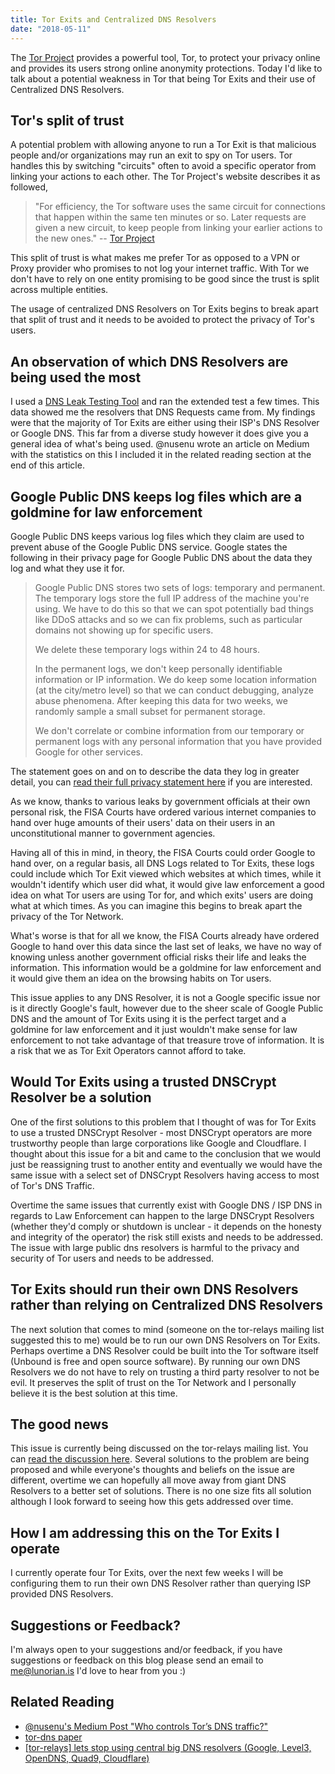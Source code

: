 ```yaml
---
title: Tor Exits and Centralized DNS Resolvers
date: "2018-05-11"
---
```


The [Tor Project](https://www.torproject.org/) provides a powerful tool, Tor, to protect your privacy online and provides its users strong online anonymity protections. Today I'd like to talk about a potential weakness in Tor that being Tor Exits and their use of Centralized DNS Resolvers.

## Tor's split of trust
A potential problem with allowing anyone to run a Tor Exit is that malicious people and/or organizations may run an exit to spy on Tor users. Tor handles this by switching "circuits" often to avoid a specific operator from linking your actions to each other. The Tor Project's website describes it as followed,

> "For efficiency, the Tor software uses the same circuit for connections that happen within the same ten minutes or so. Later requests are given a new circuit, to keep people from linking your earlier actions to the new ones." -- [Tor Project](https://www.torproject.org/about/overview.html.en)

This split of trust is what makes me prefer Tor as opposed to a VPN or Proxy provider who promises to not log your internet traffic. With Tor we don't have to rely on one entity promising to be good since the trust is split across multiple entities.

The usage of centralized DNS Resolvers on Tor Exits begins to break apart that split of trust and it needs to be avoided to protect the privacy of Tor's users.

## An observation of which DNS Resolvers are being used the most
I used a [DNS Leak Testing Tool](https://www.dnsleaktest.com) and ran the extended test a few times. This data showed me the resolvers that DNS Requests came from. My findings were that the majority of Tor Exits are either using their ISP's DNS Resolver or Google DNS. This far from a diverse study however it does give you a general idea of what's being used. @nusenu wrote an article on Medium with the statistics on this I included it in the related reading section at the end of this article.

## Google Public DNS keeps log files which are a goldmine for law enforcement
Google Public DNS keeps various log files which they claim are used to prevent abuse of the Google Public DNS service. Google states the following in their privacy page for Google Public DNS about the data they log and what they use it for.

> Google Public DNS stores two sets of logs: temporary and permanent. The temporary logs store the full IP address of the machine you're using. We have to do this so that we can spot potentially bad things like DDoS attacks and so we can fix problems, such as particular domains not showing up for specific users.
>
> We delete these temporary logs within 24 to 48 hours.
>
> In the permanent logs, we don't keep personally identifiable information or IP information. We do keep some location information (at the city/metro level) so that we can conduct debugging, analyze abuse phenomena. After keeping this data for two weeks, we randomly sample a small subset for permanent storage.
>
> We don't correlate or combine information from our temporary or permanent logs with any personal information that you have provided Google for other services.

The statement goes on and on to describe the data they log in greater detail, you can [read their full privacy statement here](https://developers.google.com/speed/public-dns/privacy) if you are interested.

As we know, thanks to various leaks by government officials at their own personal risk, the FISA Courts have ordered various internet companies to hand over huge amounts of their users' data on their users in an unconstitutional manner to government agencies.

Having all of this in mind, in theory, the FISA Courts could order Google to hand over, on a regular basis, all DNS Logs related to Tor Exits, these logs could include which Tor Exit viewed which websites at which times, while it wouldn't identify which user did what, it would give law enforcement a good idea on what Tor users are using Tor for, and which exits' users are doing what at which times. As you can imagine this begins to break apart the privacy of the Tor Network.

What's worse is that for all we know, the FISA Courts already have ordered Google to hand over this data since the last set of leaks, we have no way of knowing unless another government official risks their life and leaks the information. This information would be a goldmine for law enforcement and it would give them an idea on the browsing habits on Tor users.

This issue applies to any DNS Resolver, it is not a Google specific issue nor is it directly Google's fault, however due to the sheer scale of Google Public DNS and the amount of Tor Exits using it is the perfect target and a goldmine for law enforcement and it just wouldn't make sense for law enforcement to not take advantage of that treasure trove of information. It is a risk that we as Tor Exit Operators cannot afford to take.

## Would Tor Exits using a trusted DNSCrypt Resolver be a solution
One of the first solutions to this problem that I thought of was for Tor Exits to use a trusted DNSCrypt Resolver - most DNSCrypt operators are more trustworthy people than large corporations like Google and Cloudflare. I thought about this issue for a bit and came to the conclusion that we would just be reassigning trust to another entity and eventually we would have the same issue with a select set of DNSCrypt Resolvers having access to most of Tor's DNS Traffic.

Overtime the same issues that currently exist with Google DNS / ISP DNS in regards to Law Enforcement can happen to the large DNSCrypt Resolvers (whether they'd comply or shutdown is unclear - it depends on the honesty and integrity of the operator) the risk still exists and needs to be addressed. The issue with large public dns resolvers is harmful to the privacy and security of Tor users and needs to be addressed.

## Tor Exits should run their own DNS Resolvers rather than relying on Centralized DNS Resolvers
The next solution that comes to mind (someone on the tor-relays mailing list suggested this to me) would be to run our own DNS Resolvers on Tor Exits. Perhaps overtime a DNS Resolver could be built into the Tor software itself (Unbound is free and open source software). By running our own DNS Resolvers we do not have to rely on trusting a third party resolver to not be evil. It preserves the split of trust on the Tor Network and I personally believe it is the best solution at this time.

## The good news
This issue is currently being discussed on the tor-relays mailing list. You can [read the discussion here](https://lists.torproject.org/pipermail/tor-relays/2018-May/015170.html). Several solutions to the problem are being proposed and while everyone's thoughts and beliefs on the issue are different, overtime we can hopefully all move away from giant DNS Resolvers to a better set of solutions. There is no one size fits all solution although I look forward to seeing how this gets addressed over time.

## How I am addressing this on the Tor Exits I operate
I currently operate four Tor Exits, over the next few weeks I will be configuring them to run their own DNS Resolver rather than querying ISP provided DNS Resolvers.

## Suggestions or Feedback?
I'm always open to your suggestions and/or feedback, if you have suggestions or feedback on this blog please send an email to me@lunorian.is I'd love to hear from you :)

## Related Reading
* [@nusenu's Medium Post "Who controls Tor’s DNS traffic?"](https://medium.com/@nusenu/who-controls-tors-dns-traffic-a74a7632e8ca)
* [tor-dns paper](https://nymity.ch/tor-dns/)
* [[tor-relays] lets stop using central big DNS resolvers (Google, Level3, OpenDNS, Quad9, Cloudflare)](https://lists.torproject.org/pipermail/tor-relays/2018-May/015170.html)